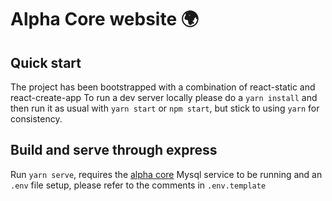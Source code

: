 # Alpha Core website 🌍

## Quick start

The project has been bootstrapped with a combination of react-static and react-create-app
To run a dev server locally please do a `yarn install` and then run it as usual with `yarn start` or `npm start`, but stick to using `yarn` for consistency.

## Build and serve through express

Run `yarn serve`, requires the [alpha core](https://github.com/The-Alpha-Project/alpha-core) Mysql service to be running and an `.env` file setup, please refer to the comments in `.env.template`
